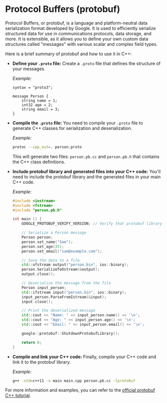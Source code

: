 # Protocol Buffers (protobuf)

Protocol Buffers, or protobuf, is a language and platform-neutral data serialization format developed by Google. It is used to efficiently serialize structured data for use in communications protocols, data storage, and more. It is extensible, as it allows you to define your own custom data structures called "messages" with various scalar and complex field types.

Here is a brief summary of protobuf and how to use it in C++:

- **Define your `.proto` file:** Create a `.proto` file that defines the structure of your messages.

   *Example:*

   ```
   syntax = "proto3";
   
   message Person {
       string name = 1;
       int32 age = 2;
       string email = 3;
   }
   ```

- **Compile the `.proto` file:** You need to compile your `.proto` file to generate C++ classes for serialization and deserialization.

   *Example:*

   ```sh
   protoc --cpp_out=. person.proto
   ```

   This will generate two files: `person.pb.cc` and `person.pb.h` that contains the C++ class definitions.

- **Include protobuf library and generated files into your C++ code:** You'll need to include the protobuf library and the generated files in your main C++ code.

   *Example:*

   ```cpp
   #include <iostream>
   #include <fstream>
   #include "person.pb.h"

   int main () {
       GOOGLE_PROTOBUF_VERIFY_VERSION; // Verify that protobuf library headers match library version

       // Serialize a Person message
       Person person;
       person.set_name("Sam");
       person.set_age(35);
       person.set_email("sam@example.com");

       // Save the data to a file
       std::ofstream output("person.bin", ios::binary);
       person.SerializeToOstream(&output);
       output.close();

       // Deserialize the message from the file
       Person input_person;
       std::ifstream input("person.bin", ios::binary);
       input_person.ParseFromIstream(&input);
       input.close();

       // Print the deserialized message
       std::cout << "Name: " << input_person.name() << '\n';
       std::cout << "Age: " << input_person.age() << '\n';
       std::cout << "Email: " << input_person.email() << '\n';

       google::protobuf::ShutdownProtobufLibrary();

       return 0;
   }
   ```

- **Compile and link your C++ code:** Finally, compile your C++ code and link it to the protobuf library.

   *Example:*

   ```sh
   g++ -std=c++11 -o main main.cpp person.pb.cc -lprotobuf
   ```

For more information and examples, you can refer to the [official protobuf C++ tutorial](https://developers.google.com/protocol-buffers/docs/cpptutorial).